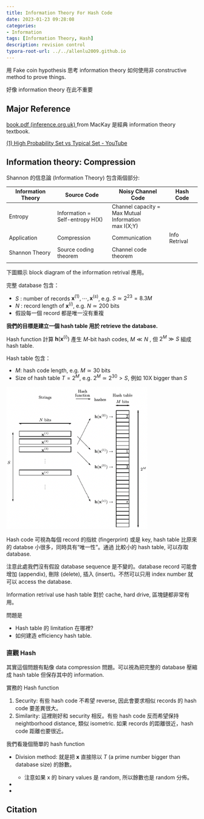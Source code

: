 ```yaml
---
title: Information Theory For Hash Code
date: 2023-01-23 09:28:08
categories: 
- Information
tags: [Information Theory, Hash]
description: revision control
typora-root-url: ../../allenlu2009.github.io
---
```




用 Fake coin hypothesis 思考 information theory 如何使用非 constructive method to prove things.

好像 information theory 在此不重要

## Major Reference

[book.pdf (inference.org.uk) ](http://www.inference.org.uk/itprnn/book.pdf) from MacKay 是經典 information theory textbook.

[(1) High Probability Set vs Typical Set - YouTube](https://www.youtube.com/watch?v=iiocRCDAVTA&ab_channel=이흥노랩Heung-NoLeeLabGIST)



## Information theory: Compression 

Shannon 的信息論 (Information Theory) 包含兩個部分:

| Information Theory | Source Code                         | Noisy Channel Code                                          | Hash Code     |
| ------------------ | ----------------------------------- | ----------------------------------------------------------- | ------------- |
| Entropy            | Information = <br>Self-entropy H(X) | Channel capacity = <br>Max Mutual Information<br>max I(X;Y) |               |
| Application        | Compression                         | Communication                                               | Info Retrival |
| Shannon Theory     | Source coding theorem               | Channel code theorem                                        |               |
|                    |                                     |                                                             |               |



下圖顯示 block diagram of the information retrival 應用。

完整 database 包含：

* $S$ : number of records $\mathbf{x}^{(1)}, \cdots, \mathbf{x}^{(s)}$, e.g.  $S \simeq 2^{23} = 8.3M$
* $N$ : record length of $\mathbf{x}^{(i)}$, e.g. $N \simeq 200$ bits
* 假設每一個 record 都是唯一沒有重複



**我們的目標是建立一個 hash table 用於 retrieve the database.**

Hash function 計算 $\mathbf{h}(\mathbf{x}^{(i)})$ 產生 $M$-bit hash codes, $M \ll N$ ,  但 $2^M \gg S$ 組成 hash table.

Hash table 包含：

* $M$: hash code length, e.g. $M \simeq 30$ bits
* Size of hash table $T = 2^M$, e.g. $2^M \simeq 2^{30} > S$, 例如 10X bigger than $S$ 

<img src="/media/image-20230123113102900.png" alt="image-20230123113102900" style="zoom: 80%;" />



Hash code 可視為每個 record 的指紋 (fingerprint) 或是 key, hash table 比原來的 databse 小很多，同時具有“唯一性”。通過 比較小的 hash table, 可以存取 database.    

注意此處我們沒有假設 database sequence 是不變的。database record 可能會增加 (appendix), 刪除 (delete), 插入 (insert)。不然可以只用 index number 就可以 access the database. 

Information retrival use hash table 對於 cache, hard drive, 區塊鏈都非常有用。



問題是

* Hash table 的 limitation 在哪裡?   
* 如何建造 efficiency hash table.





### 直觀 Hash

其實這個問題有點像 data compression 問題。可以視為把完整的 database 壓縮成 hash table 但保存其中的 information.





實務的 Hash function

1. Security:  有些 hash code 不希望 reverse, 因此會要求相似 records 的 hash code 要差異很大。
2. Similarity:  這裡剛好和 security 相反。有些 hash code 反而希望保持 neightborhood distance, 類似 isometric.  如果 records 的距離很近，hash code 距離也要很近。





我們看幾個簡單的 hash function

* Division method:  就是把 $\mathbf{x}$ 直接除以 $T$  (a prime number bigger than database size) 的餘數。
  * 注意如果 x 的 binary values 是 random,  所以餘數也是 random 分佈。
* 



* 

## Citation